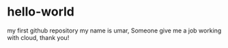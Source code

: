 # hello-world
my first github repository
my name is umar, Someone give me a job working with cloud, thank you!
